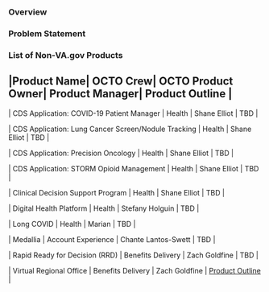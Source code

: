 ### Overview


### Problem Statement



### List of Non-VA.gov Products

|Product Name| OCTO Crew| OCTO Product Owner| Product Manager| Product Outline |
--------------------------------------------------------------------------------
| CDS Application: COVID-19 Patient Manager | Health | Shane Elliot | TBD |

| CDS Application: Lung Cancer Screen/Nodule Tracking | Health | Shane Elliot | TBD | 

| CDS Application: Precision Oncology | Health | Shane Elliot | TBD |

| CDS Application: STORM Opioid Management | Health | Shane Elliot | TBD |

| Clinical Decision Support Program | Health | Shane Elliot | TBD |

| Digital Health Platform | Health | Stefany Holguin | TBD |

| Long COVID | Health | Marian | TBD |

| Medallia | Account Experience | Chante Lantos-Swett | TBD |

| Rapid Ready for Decision (RRD) | Benefits Delivery | Zach Goldfine | TBD |

| Virtual Regional Office | Benefits Delivery | Zach Goldfine | [Product Outline](LINK) |
